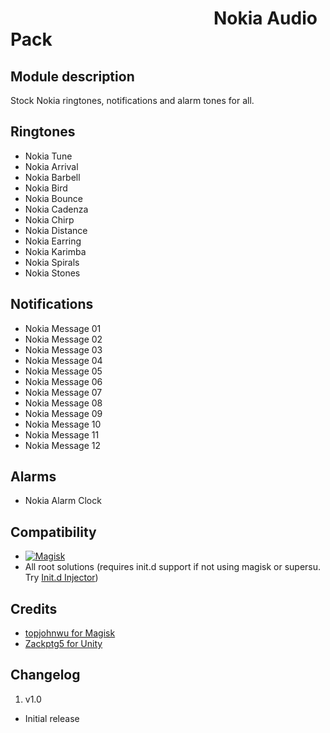 # &nbsp;&nbsp; &nbsp;&nbsp;&nbsp;&nbsp;&nbsp;&nbsp;&nbsp;&nbsp;&nbsp;&nbsp;&nbsp;&nbsp; &nbsp;&nbsp;&nbsp;&nbsp;&nbsp;&nbsp;&nbsp;&nbsp;&nbsp;&nbsp;&nbsp;&nbsp;&nbsp;&nbsp;&nbsp;&nbsp;&nbsp;&nbsp;&nbsp;&nbsp;&nbsp;&nbsp;&nbsp;&nbsp;&nbsp;&nbsp;&nbsp;&nbsp;&nbsp;&nbsp;&nbsp;&nbsp; Nokia Audio Pack

## Module description
Stock Nokia ringtones, notifications and alarm tones for all.

## Ringtones
  * Nokia Tune
  * Nokia Arrival
  * Nokia Barbell
  * Nokia Bird
  * Nokia Bounce
  * Nokia Cadenza
  * Nokia Chirp
  * Nokia Distance
  * Nokia Earring
  * Nokia Karimba
  * Nokia Spirals
  * Nokia Stones
  
## Notifications
  * Nokia Message 01
  * Nokia Message 02
  * Nokia Message 03
  * Nokia Message 04
  * Nokia Message 05
  * Nokia Message 06
  * Nokia Message 07
  * Nokia Message 08
  * Nokia Message 09
  * Nokia Message 10
  * Nokia Message 11
  * Nokia Message 12
  
## Alarms  
  * Nokia Alarm Clock
  
## Compatibility
  * [![Magisk](https://img.shields.io/badge/Magisk-17%2B-00B39B.svg)](https://forum.xda-developers.com/apps/magisk/official-magisk-v7-universal-systemless-t3473445)  
  * All root solutions (requires init.d support if not using magisk or supersu. Try [Init.d Injector](https://forum.xda-developers.com/android/software-hacking/mod-universal-init-d-injector-wip-t3692105))

## Credits
  * [topjohnwu for Magisk](https://github.com/topjohnwu/Magisk)
  * [Zackptg5 for Unity](https://github.com/Zackptg5/Unity)
  
## Changelog
1. v1.0
  * Initial release
